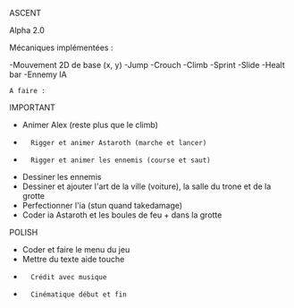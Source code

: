 ASCENT

Alpha 2.0 

Mécaniques implémentées : 

-Mouvement 2D de base (x, y)
-Jump
-Crouch
-Climb
-Sprint
-Slide
-Healt bar
-Ennemy IA


	A faire :
IMPORTANT	
-	Animer Alex (reste plus que le climb)
-       Rigger et animer Astaroth (marche et lancer)
-       Rigger et animer les ennemis (course et saut)
-	Dessiner les ennemis
-	Dessiner et ajouter l'art de la ville (voiture), la salle du trone et de la grotte	
-	Perfectionner l'ia (stun quand takedamage)
-	Coder ia Astaroth et les boules de feu + dans la grotte

POLISH	
-	Coder et faire le menu du jeu
-	Mettre du texte aide touche
-       Crédit avec musique
-       Cinématique début et fin




